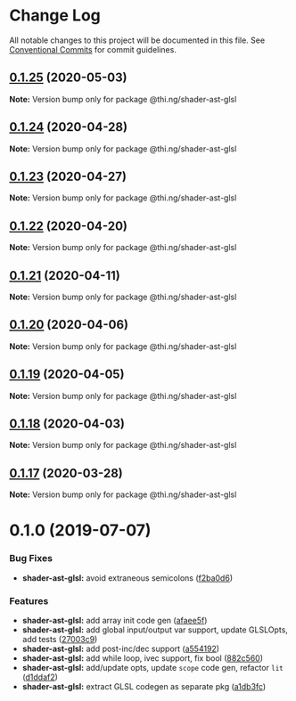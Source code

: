 # Change Log

All notable changes to this project will be documented in this file.
See [Conventional Commits](https://conventionalcommits.org) for commit guidelines.

## [0.1.25](https://github.com/thi-ng/umbrella/compare/@thi.ng/shader-ast-glsl@0.1.24...@thi.ng/shader-ast-glsl@0.1.25) (2020-05-03)

**Note:** Version bump only for package @thi.ng/shader-ast-glsl





## [0.1.24](https://github.com/thi-ng/umbrella/compare/@thi.ng/shader-ast-glsl@0.1.23...@thi.ng/shader-ast-glsl@0.1.24) (2020-04-28)

**Note:** Version bump only for package @thi.ng/shader-ast-glsl





## [0.1.23](https://github.com/thi-ng/umbrella/compare/@thi.ng/shader-ast-glsl@0.1.22...@thi.ng/shader-ast-glsl@0.1.23) (2020-04-27)

**Note:** Version bump only for package @thi.ng/shader-ast-glsl





## [0.1.22](https://github.com/thi-ng/umbrella/compare/@thi.ng/shader-ast-glsl@0.1.21...@thi.ng/shader-ast-glsl@0.1.22) (2020-04-20)

**Note:** Version bump only for package @thi.ng/shader-ast-glsl





## [0.1.21](https://github.com/thi-ng/umbrella/compare/@thi.ng/shader-ast-glsl@0.1.20...@thi.ng/shader-ast-glsl@0.1.21) (2020-04-11)

**Note:** Version bump only for package @thi.ng/shader-ast-glsl





## [0.1.20](https://github.com/thi-ng/umbrella/compare/@thi.ng/shader-ast-glsl@0.1.19...@thi.ng/shader-ast-glsl@0.1.20) (2020-04-06)

**Note:** Version bump only for package @thi.ng/shader-ast-glsl





## [0.1.19](https://github.com/thi-ng/umbrella/compare/@thi.ng/shader-ast-glsl@0.1.18...@thi.ng/shader-ast-glsl@0.1.19) (2020-04-05)

**Note:** Version bump only for package @thi.ng/shader-ast-glsl





## [0.1.18](https://github.com/thi-ng/umbrella/compare/@thi.ng/shader-ast-glsl@0.1.17...@thi.ng/shader-ast-glsl@0.1.18) (2020-04-03)

**Note:** Version bump only for package @thi.ng/shader-ast-glsl





## [0.1.17](https://github.com/thi-ng/umbrella/compare/@thi.ng/shader-ast-glsl@0.1.16...@thi.ng/shader-ast-glsl@0.1.17) (2020-03-28)

**Note:** Version bump only for package @thi.ng/shader-ast-glsl





# 0.1.0 (2019-07-07)

### Bug Fixes

* **shader-ast-glsl:** avoid extraneous semicolons ([f2ba0d6](https://github.com/thi-ng/umbrella/commit/f2ba0d6))

### Features

* **shader-ast-glsl:** add array init code gen ([afaee5f](https://github.com/thi-ng/umbrella/commit/afaee5f))
* **shader-ast-glsl:** add global input/output var support, update GLSLOpts, add tests ([27003c9](https://github.com/thi-ng/umbrella/commit/27003c9))
* **shader-ast-glsl:** add post-inc/dec support ([a554192](https://github.com/thi-ng/umbrella/commit/a554192))
* **shader-ast-glsl:** add while loop, ivec support, fix bool ([882c560](https://github.com/thi-ng/umbrella/commit/882c560))
* **shader-ast-glsl:** add/update opts, update `scope` code gen, refactor `lit` ([d1ddaf2](https://github.com/thi-ng/umbrella/commit/d1ddaf2))
* **shader-ast-glsl:** extract GLSL codegen as separate pkg ([a1db3fc](https://github.com/thi-ng/umbrella/commit/a1db3fc))
